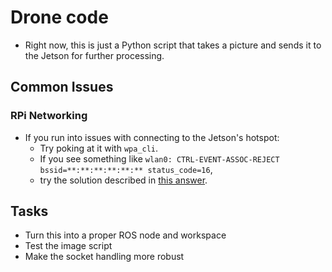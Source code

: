 # Drone code
- Right now, this is just a Python script that takes a picture and sends it to the Jetson for further processing.

## Common Issues
### RPi Networking
- If you run into issues with connecting to the Jetson's hotspot:
  - Try poking at it with `wpa_cli`.
  - If you see something like `wlan0: CTRL-EVENT-ASSOC-REJECT bssid=**:**:**:**:**:** status_code=16`,
  - try the solution described in [this answer](https://raspberrypi.stackexchange.com/a/140524).

## Tasks
- Turn this into a proper ROS node and workspace
- Test the image script
- Make the socket handling more robust
